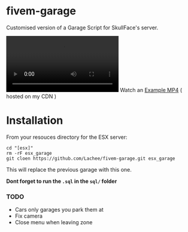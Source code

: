 # fivem-garage
Customised version of a Garage Script for SkullFace's server.

<video src="https://i.lu.je/2021/0YmegSETIa.mp4"></video>
Watch an [Example MP4](https://i.lu.je/2021/0YmegSETIa.mp4) ( hosted on my CDN )

# Installation

From your resouces directory for the ESX server:
```
cd "[esx]"
rm -rF esx_garage
git cloen https://github.com/Lachee/fivem-garage.git esx_garage
```

This will replace the previous garage with this one.

**Dont forget to run the `.sql` in the `sql/` folder**

### TODO 

- Cars only garages you park them at
- Fix camera
- Close menu when leaving zone
